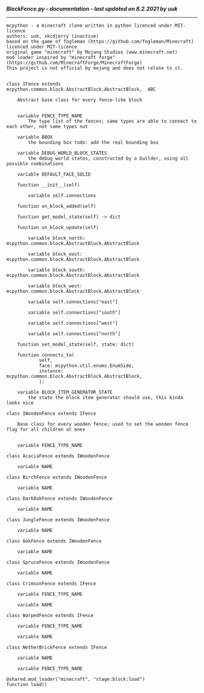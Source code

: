 ***BlockFence.py - documentation - last updated on 8.2.2021 by uuk***
___

    mcpython - a minecraft clone written in python licenced under MIT-licence
    authors: uuk, xkcdjerry (inactive)
    based on the game of fogleman (https://github.com/fogleman/Minecraft) licenced under MIT-licence
    original game "minecraft" by Mojang Studios (www.minecraft.net)
    mod loader inspired by "minecraft forge" (https://github.com/MinecraftForge/MinecraftForge)
    This project is not official by mojang and does not relate to it.


    class IFence extends mcpython.common.block.AbstractBlock.AbstractBlock,  ABC
        
        Abstract base class for every fence-like block


        variable FENCE_TYPE_NAME
            The type list of the fences; same types are able to connect to each other, not same types not

        variable BBOX
            the bounding box todo: add the real bounding box

        variable DEBUG_WORLD_BLOCK_STATES
            the debug world states, constructed by a builder, using all possible combinations

        variable DEFAULT_FACE_SOLID

        function __init__(self)

            variable self.connections

        function on_block_added(self)

        function get_model_state(self) -> dict

        function on_block_update(self)

            variable block_north: mcpython.common.block.AbstractBlock.AbstractBlock

            variable block_east: mcpython.common.block.AbstractBlock.AbstractBlock

            variable block_south: mcpython.common.block.AbstractBlock.AbstractBlock

            variable block_west: mcpython.common.block.AbstractBlock.AbstractBlock

            variable self.connections["east"]

            variable self.connections["south"]

            variable self.connections["west"]

            variable self.connections["north"]

        function set_model_state(self, state: dict)

        function connects_to(
                self,
                face: mcpython.util.enums.EnumSide,
                instance: mcpython.common.block.AbstractBlock.AbstractBlock,
                ):

        variable BLOCK_ITEM_GENERATOR_STATE
            the state the block item generator should use, this kinda looks nice

    class IWoodenFence extends IFence
        
        Base class for every wooden fence; used to set the wooden fence flag for all children at ones


        variable FENCE_TYPE_NAME

    class AcaciaFence extends IWoodenFence

        variable NAME

    class BirchFence extends IWoodenFence

        variable NAME

    class DarkOakFence extends IWoodenFence

        variable NAME

    class JungleFence extends IWoodenFence

        variable NAME

    class OakFence extends IWoodenFence

        variable NAME

    class SpruceFence extends IWoodenFence

        variable NAME

    class CrimsonFence extends IFence

        variable FENCE_TYPE_NAME

        variable NAME

    class WarpedFence extends IFence

        variable FENCE_TYPE_NAME

        variable NAME

    class NetherBrickFence extends IFence

        variable NAME

        variable FENCE_TYPE_NAME

    @shared.mod_loader("minecraft", "stage:block:load")
    function load()